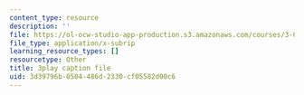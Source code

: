 ```yaml
---
content_type: resource
description: ''
file: https://ol-ocw-studio-app-production.s3.amazonaws.com/courses/3-091sc-introduction-to-solid-state-chemistry-fall-2010/3d39796b0504486d2330cf05582d00c6_xEm2h8yiADY.srt
file_type: application/x-subrip
learning_resource_types: []
resourcetype: Other
title: 3play caption file
uid: 3d39796b-0504-486d-2330-cf05582d00c6
---
```

